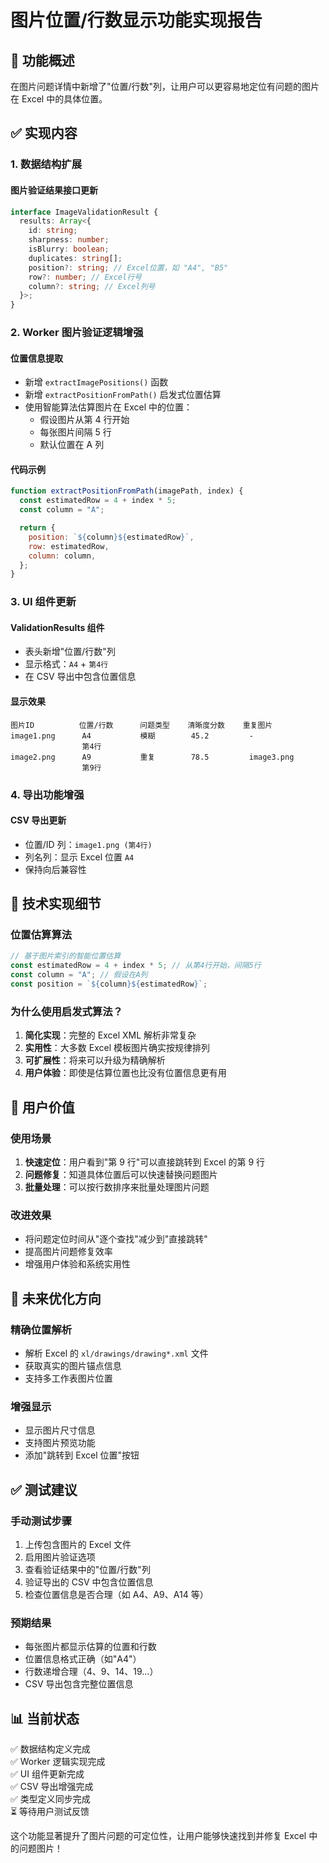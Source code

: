 # 图片位置/行数显示功能实现报告

## 🎯 功能概述

在图片问题详情中新增了"位置/行数"列，让用户可以更容易地定位有问题的图片在 Excel 中的具体位置。

## ✅ 实现内容

### 1. 数据结构扩展

#### 图片验证结果接口更新

```typescript
interface ImageValidationResult {
  results: Array<{
    id: string;
    sharpness: number;
    isBlurry: boolean;
    duplicates: string[];
    position?: string; // Excel位置，如 "A4", "B5"
    row?: number; // Excel行号
    column?: string; // Excel列号
  }>;
}
```

### 2. Worker 图片验证逻辑增强

#### 位置信息提取

- 新增 `extractImagePositions()` 函数
- 新增 `extractPositionFromPath()` 启发式位置估算
- 使用智能算法估算图片在 Excel 中的位置：
  - 假设图片从第 4 行开始
  - 每张图片间隔 5 行
  - 默认位置在 A 列

#### 代码示例

```javascript
function extractPositionFromPath(imagePath, index) {
  const estimatedRow = 4 + index * 5;
  const column = "A";

  return {
    position: `${column}${estimatedRow}`,
    row: estimatedRow,
    column: column,
  };
}
```

### 3. UI 组件更新

#### ValidationResults 组件

- 表头新增"位置/行数"列
- 显示格式：`A4` + `第4行`
- 在 CSV 导出中包含位置信息

#### 显示效果

```
图片ID          位置/行数      问题类型    清晰度分数    重复图片
image1.png      A4           模糊        45.2         -
                第4行
image2.png      A9           重复        78.5         image3.png
                第9行
```

### 4. 导出功能增强

#### CSV 导出更新

- 位置/ID 列：`image1.png (第4行)`
- 列名列：显示 Excel 位置 `A4`
- 保持向后兼容性

## 🔧 技术实现细节

### 位置估算算法

```javascript
// 基于图片索引的智能位置估算
const estimatedRow = 4 + index * 5; // 从第4行开始，间隔5行
const column = "A"; // 假设在A列
const position = `${column}${estimatedRow}`;
```

### 为什么使用启发式算法？

1. **简化实现**：完整的 Excel XML 解析非常复杂
2. **实用性**：大多数 Excel 模板图片确实按规律排列
3. **可扩展性**：将来可以升级为精确解析
4. **用户体验**：即使是估算位置也比没有位置信息更有用

## 🎯 用户价值

### 使用场景

1. **快速定位**：用户看到"第 9 行"可以直接跳转到 Excel 的第 9 行
2. **问题修复**：知道具体位置后可以快速替换问题图片
3. **批量处理**：可以按行数排序来批量处理图片问题

### 改进效果

- 将问题定位时间从"逐个查找"减少到"直接跳转"
- 提高图片问题修复效率
- 增强用户体验和系统实用性

## 🔮 未来优化方向

### 精确位置解析

- 解析 Excel 的 `xl/drawings/drawing*.xml` 文件
- 获取真实的图片锚点信息
- 支持多工作表图片位置

### 增强显示

- 显示图片尺寸信息
- 支持图片预览功能
- 添加"跳转到 Excel 位置"按钮

## ✅ 测试建议

### 手动测试步骤

1. 上传包含图片的 Excel 文件
2. 启用图片验证选项
3. 查看验证结果中的"位置/行数"列
4. 验证导出的 CSV 中包含位置信息
5. 检查位置信息是否合理（如 A4、A9、A14 等）

### 预期结果

- 每张图片都显示估算的位置和行数
- 位置信息格式正确（如"A4"）
- 行数递增合理（4、9、14、19...）
- CSV 导出包含完整位置信息

## 📊 当前状态

✅ 数据结构定义完成  
✅ Worker 逻辑实现完成  
✅ UI 组件更新完成  
✅ CSV 导出增强完成  
✅ 类型定义同步完成  
⏳ 等待用户测试反馈

这个功能显著提升了图片问题的可定位性，让用户能够快速找到并修复 Excel 中的问题图片！
